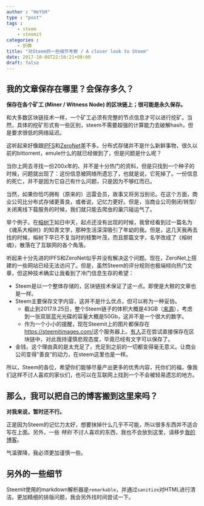 ```yaml
---
author : "HeYSH"
type : "post"
tags :
    - steem
    - steemit
categories :
    - 折腾
title: "对Steem的一些细节考察 / A closer look to Steem"
date: 2017-10-08T22:56:21+08:00
draft: false
---
```


## 我的文章保存在哪里？会保存多久？

**保存在各个矿工 (Miner / Witness Node) 的区块链上；很可能是永久保存。**

和大多数区块链技术一样，一个矿工必须有完整的节点信息才可以进行挖矿。当然，具体的挖矿形式有一些区别，steem不需要超强的计算能力去破解hash，但是要求很低的网络延迟。

这听起来好像跟[IPFS](https://ipfs.io)和[ZeroNet](https://zeronet.io/)差不多。分布式存储并不是什么新鲜事物，很久以前的bittorrent，emule什么的就已经做到了，但是问题是什么呢？

当你上网去寻找一份200x年的、并不是十分热门的资料，但是只找到一个种子的时候，问题就出现了：这份信息被网络所遗忘了，也就是说，它死掉了。一份信息的死亡，并不是因为它自己有什么问题，只是因为不够红而已。

当然，如果你恰巧拥有（原来的）迅雷会员，故事又将另当别论。在这个方面，商业公司比分布式存储更善良，或者说，记忆力更好。但是，当商业公司倒闭/转型/关闭离线下载服务的时候，我们就只能去爬虫的巢穴碰运气了。

举个例子。在[榕树下](http://www.rongshuxia.com/)如日中天，起点还没有出现的时候，我曾经看到过一篇名为《魂系大榕树》的知青文学，那种生活深深吸引了年幼的我。但是，这几天我再去找的时候，榕树下早已不复当时的枝繁叶茂，而且那篇文字，名字改成了《榕树魂》，散落在了互联网的各个角落。

听起来十分先进的IPFS和ZeroNet似乎并没有解决这个问题。现在，ZeroNet上搭建的一些网站已经无法访问了。但是，虽然Steem的评分规则也极端倾向热门文章，但这种技术确实让我看到了冷门信息生存的希望：

* Steem是以一个整体存储的，区块链技术保证了这一点。即使是大鲸的文章也是一样。
* Steem主要保存文字内容，这并不是什么优点，但可以称为一种妥协。
  * 截止到2017.9.25日，整个Steem链子的体积大概是43GB（[来源](https://steemit.com/steem/@crokkon/steem-blockchain-size)），考虑到一张双层蓝光光碟的容量大概是50Gb，这并不是一个很大的数字。
  * 作为一个小小的提醒，现在Steemit上的图片都保存在<https://steemitimages.com/>这个服务器上。[有人](https://steemit.com/censorship/@mynameisbrian/storing-images-on-the-steem-blockchain-censorship-resistant-images
)正在尝试直接保存在区块链中，对此我持谨慎悲观态度，毕竟已经有文字可以保存了。
* 金钱。这个理由真的是太充足了，充足到之前的一切都变得毫无意义。让商业公司变得“善良”的动力，在steem这里也是一样。

所以，Steem的各位，希望你们能够尽量产出更多的优秀内容，托你们的福，像我们这样不讨人喜欢的家伙们，也可以在互联网上找到一个不会被轻易遗忘的地方。

## 那么，我可以把自己的博客搬到这里来吗？

**对我来说，暂时还不行。**

正是因为Steem的记忆力太好，想要抹掉什么几乎不可能，所以很多东西并不适合写在上面。另外，一些 *特别* 不讨人喜欢的东西，我也不会放到这里，请移步[我的博客](https://heyeshuang.github.io/blog)。

气温骤降，我必须更加谨慎一些。

## 另外的一些细节

Steemit使用的markdown解析器是`remarkable`，并通过`sanitize`对HTML进行清洁。更加精细的排版问题，我会另外找时间尝试一下。
